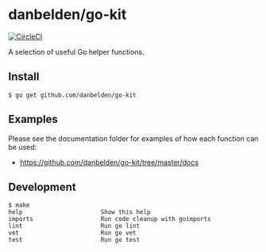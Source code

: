 # danbelden/go-kit

[![CircleCI](https://circleci.com/gh/danbelden/go-kit.svg?style=svg)](https://circleci.com/gh/danbelden/go-kit)

A selection of useful Go helper functions.

## Install

```
$ go get github.com/danbelden/go-kit
```

## Examples

Please see the documentation folder for examples of how each function can be used:

- https://github.com/danbelden/go-kit/tree/master/docs

## Development

```
$ make
help                      Show this help
imports                   Run code cleanup with goimports
lint                      Run go lint
vet                       Run go vet
test                      Run go test
```